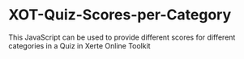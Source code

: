 # XOT-Quiz-Scores-per-Category
This JavaScript can be used to provide different scores for different categories in a Quiz in Xerte Online Toolkit
